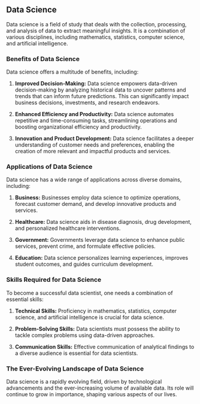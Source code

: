 ## Data Science

Data science is a field of study that deals with the collection, processing, and analysis of data to extract meaningful insights. It is a combination of various disciplines, including mathematics, statistics, computer science, and artificial intelligence.

### Benefits of Data Science

Data science offers a multitude of benefits, including:

1. **Improved Decision-Making:** Data science empowers data-driven decision-making by analyzing historical data to uncover patterns and trends that can inform future predictions. This can significantly impact business decisions, investments, and research endeavors.

2. **Enhanced Efficiency and Productivity:** Data science automates repetitive and time-consuming tasks, streamlining operations and boosting organizational efficiency and productivity.

3. **Innovation and Product Development:** Data science facilitates a deeper understanding of customer needs and preferences, enabling the creation of more relevant and impactful products and services.

### Applications of Data Science

Data science has a wide range of applications across diverse domains, including:

1. **Business:** Businesses employ data science to optimize operations, forecast customer demand, and develop innovative products and services.

2. **Healthcare:** Data science aids in disease diagnosis, drug development, and personalized healthcare interventions.

3. **Government:** Governments leverage data science to enhance public services, prevent crime, and formulate effective policies.

4. **Education:** Data science personalizes learning experiences, improves student outcomes, and guides curriculum development.

### Skills Required for Data Science

To become a successful data scientist, one needs a combination of essential skills:

1. **Technical Skills:** Proficiency in mathematics, statistics, computer science, and artificial intelligence is crucial for data science.

2. **Problem-Solving Skills:** Data scientists must possess the ability to tackle complex problems using data-driven approaches.

3. **Communication Skills:** Effective communication of analytical findings to a diverse audience is essential for data scientists.

### The Ever-Evolving Landscape of Data Science

Data science is a rapidly evolving field, driven by technological advancements and the ever-increasing volume of available data. Its role will continue to grow in importance, shaping various aspects of our lives.
